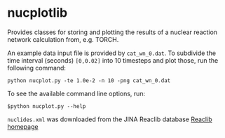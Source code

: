 # nucplotlib

Provides classes for storing and plotting the results of a nuclear
reaction network calculation from, e.g. TORCH.

An example data input file is provided by `cat_wn_0.dat`. To subdivide
the time interval (seconds) `[0,0.02]` into 10 timesteps and plot
those, run the following command:

`python nucplot.py -te 1.0e-2 -n 10 -png cat_wn_0.dat`

To see the available command line options, run:

`$python nucplot.py --help`


`nuclides.xml` was downloaded from the JINA Reaclib database
[Reaclib homepage](https://groups.nscl.msu.edu/jina/reaclib/db/index.php)

